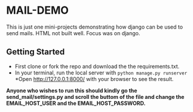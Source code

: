 # MAIL-DEMO

This is just one mini-projects demonstrating how django can be used to send mails.
HTML not built well. Focus was on django.

## Getting Started

- First clone or fork the repo and download the the requirements.txt.
- In your terminal, run the local server with
  `python manage.py runserver`
  \*Open http://127.0.0.1:8000/ with your browser to see the result.

<strong><emp> Anyone who wishes to run this should kindly go the send_mail/settings.py and scroll the buttom of the file and change the EMAIL_HOST_USER and the EMAIL_HOST_PASSWORD. </strong></emp>

